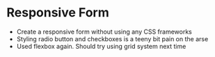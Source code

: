 # Responsive Form

- Create a responsive form without using any CSS frameworks
- Styling radio button and checkboxes is a teeny bit pain on the arse 
- Used flexbox again. Should try using grid system next time
